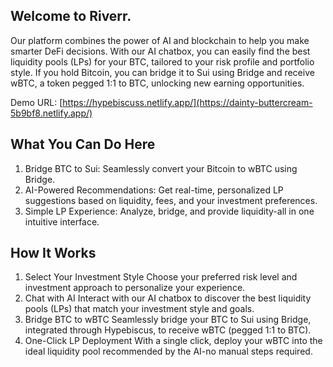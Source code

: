 ## Welcome to Riverr.

Our platform combines the power of AI and blockchain to help you make smarter DeFi decisions. With our AI chatbox, you can easily find the best liquidity pools (LPs) for your BTC, tailored to your risk profile and portfolio style. If you hold Bitcoin, you can bridge it to Sui using Bridge and receive wBTC, a token pegged 1:1 to BTC, unlocking new earning opportunities.

Demo URL: [https://hypebiscuss.netlify.app/](https://dainty-buttercream-5b9bf8.netlify.app/)

## What You Can Do Here
1. Bridge BTC to Sui: Seamlessly convert your Bitcoin to wBTC using Bridge.
2. AI-Powered Recommendations: Get real-time, personalized LP suggestions based on liquidity, fees, and your investment preferences.
3. Simple LP Experience: Analyze, bridge, and provide liquidity-all in one intuitive interface.

## How It Works
1. Select Your Investment Style
Choose your preferred risk level and investment approach to personalize your experience.
2. Chat with AI
Interact with our AI chatbox to discover the best liquidity pools (LPs) that match your investment style and goals.
3. Bridge BTC to wBTC
Seamlessly bridge your BTC to Sui using Bridge, integrated through Hypebiscus, to receive wBTC (pegged 1:1 to BTC).
4. One-Click LP Deployment
With a single click, deploy your wBTC into the ideal liquidity pool recommended by the AI-no manual steps required.
